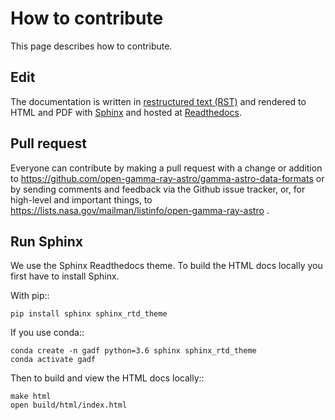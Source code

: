 # How to contribute

This page describes how to contribute.

## Edit

The documentation is written in
[restructured text (RST)](http://www.sphinx-doc.org/en/master/usage/restructuredtext/) and rendered to HTML
and PDF with [Sphinx](http://www.sphinx-doc.org/en/master/)
and hosted at [Readthedocs](http://gamma-astro-data-formats.readthedocs.io/).

## Pull request

Everyone can contribute by making a pull request with a change or addition
to https://github.com/open-gamma-ray-astro/gamma-astro-data-formats or by
sending comments and feedback via the Github issue tracker, or, for
high-level and important things, to 
https://lists.nasa.gov/mailman/listinfo/open-gamma-ray-astro .

## Run Sphinx

We use the Sphinx Readthedocs theme.
To build the HTML docs locally you first have to install Sphinx.

With pip::

    pip install sphinx sphinx_rtd_theme

If you use conda::

    conda create -n gadf python=3.6 sphinx sphinx_rtd_theme
    conda activate gadf

Then to build and view the HTML docs locally::

    make html
    open build/html/index.html
